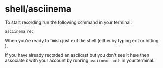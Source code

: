 # shell/asciinema

To start recording run the following command in your terminal:

```sh
asciinema rec
```

When you're ready to finish just exit the shell (either by typing exit or hitting <C-d>).

If you have already recorded an asciicast but you don't see it here then associate it with your
account by running `asciinema auth` in your terminal.
